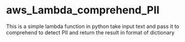 # aws_Lambda_comprehend_PII
This is a simple lambda function in python take input text and pass it to comprehend to detect PII and return the result in format of dictionary
